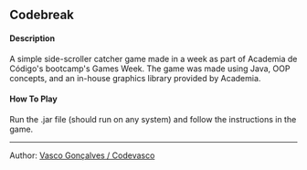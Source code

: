 ## **Codebreak**

#### Description

A simple side-scroller catcher game made in a week as part of Academia de Código's bootcamp's Games Week. The game was made using Java, OOP concepts, and an in-house graphics library provided by Academia.

#### **How To Play**

Run the .jar file (should run on any system) and follow the instructions in the game.

____
Author: [Vasco Gonçalves / Codevasco](https://www.linkedin.com/in/vascofg99/)
